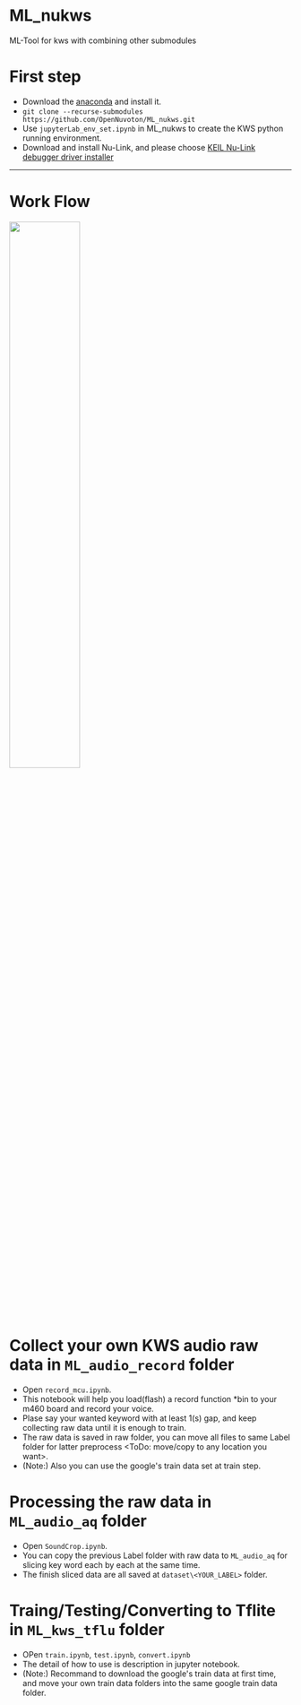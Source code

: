 # ML_nukws
ML-Tool for kws with combining other submodules 

# First step
- Download the [anaconda](https://www.anaconda.com/products/distribution) and install it.
- `git clone --recurse-submodules https://github.com/OpenNuvoton/ML_nukws.git`
- Use `jupyterLab_env_set.ipynb` in ML_nukws to create the KWS python running environment.
- Download and install Nu-Link, and please choose [KEIL Nu-Link debugger driver installer](https://github.com/OpenNuvoton/Nuvoton_Tools)
---
# Work Flow
 <img src="https://user-images.githubusercontent.com/105192502/202999518-7d4a6384-6cef-4901-b948-b1117baa7bdd.png" width="50%">

# Collect your own KWS audio raw data in `ML_audio_record` folder
- Open `record_mcu.ipynb`.
- This notebook will help you load(flash) a record function *bin to your m460 board and record your voice.
- Plase say your wanted keyword with at least 1(s) gap, and keep collecting raw data until it is enough to train.
- The raw data is saved in raw folder, you can move all files to same Label folder for latter preprocess <ToDo: move/copy to any location you want>.
- (Note:) Also you can use the google's train data set at train step.

# Processing the raw data in `ML_audio_aq` folder
- Open `SoundCrop.ipynb`.
- You can copy the previous Label folder with raw data to `ML_audio_aq` for slicing key word each by each at the same time.
- The finish sliced data are all saved at `dataset\<YOUR_LABEL>` folder.

# Traing/Testing/Converting to Tflite in `ML_kws_tflu` folder
- OPen `train.ipynb`, `test.ipynb`, `convert.ipynb`
- The detail of how to use is description in jupyter notebook.
- (Note:) Recommand to download the google's train data at first time, and move your own train data folders into the same google train data folder.

 

